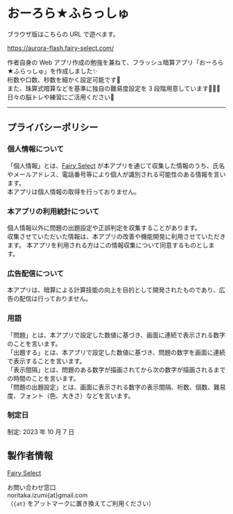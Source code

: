 # おーろら★ふらっしゅ

ブラウザ版はこちらの URL で遊べます。

<https://aurora-flash.fairy-select.com/>

作者自身の Web アプリ作成の勉強を兼ねて、フラッシュ暗算アプリ「おーろら★ふらっしゅ」を作成しました✨  
桁数や口数、秒数を細かく設定可能です🙆  
また、珠算式暗算などを基準に独自の難易度設定を 3 段階用意しています🥇🥈🥉  
日々の脳トレや練習にご活用ください🥰

---

## プライバシーポリシー

### 個人情報について

「個人情報」とは、[Fairy Select](https://www.fairy-select.com/)
が本アプリを通じて収集した情報のうち、氏名やメールアドレス、電話番号等により個人が識別される可能性のある情報を言います。  
本アプリは個人情報の取得を行っておりません。

### 本アプリの利用統計について

個人情報以外に問題の出題設定や正誤判定を収集することがあります。  
収集させていただいた情報は、本アプリの改善や機能開発に利用させていただきます。
本アプリを利用される方はこの情報収集について同意するものとします。

### 広告配信について

本アプリは、暗算による計算技能の向上を目的として開発されたものであり、広告の配信は行っておりません。

### 用語

「問題」とは、本アプリで設定した数値に基づき、画面に連続で表示される数字のことを言います。  
「出題する」とは、本アプリで設定した数値に基づき、問題の数字を画面に連続で表示することを言います。  
「表示間隔」とは、問題のある数字が描画されてから次の数字が描画されるまでの時間のことを言います。  
「問題の出題設定」とは、画面に表示される数字の表示間隔、桁数、個数、難易度、フォント（色、大きさ）などを言います。

### 制定日

制定: 2023 年 10 月 7 日

## 製作者情報

[Fairy Select](https://www.fairy-select.com/)

お問い合わせ窓口  
noritaka.izumi{at}gmail.com  
（`{at}` をアットマークに置き換えてご利用ください）
